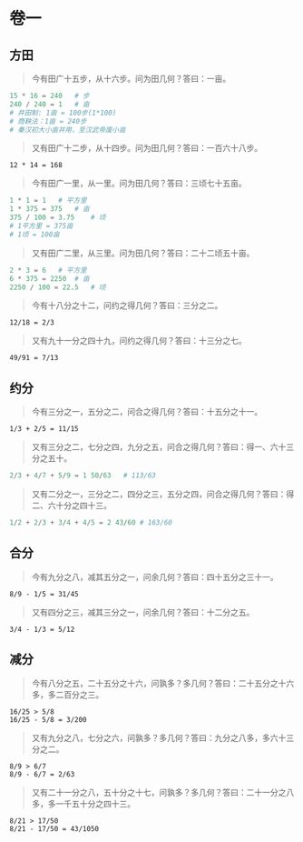 # 卷一

## 方田

> 今有田广十五步，从十六步。问为田几何？答曰：一亩。

```python
15 * 16 = 240   # 步
240 / 240 = 1   # 亩
# 井田制: 1亩 = 100步(1*100)
# 商鞅法：1亩 = 240步
# 秦汉初大小亩并用，至汉武帝废小亩
```

> 又有田广十二步，从十四步。问为田几何？答曰：一百六十八步。

```
12 * 14 = 168
```

> 今有田广一里，从一里。问为田几何？答曰：三顷七十五亩。

```python
1 * 1 = 1   # 平方里
1 * 375 = 375   # 亩
375 / 100 = 3.75    # 顷
# 1平方里 = 375亩
# 1顷 = 100亩
```

> 又有田广二里，从三里。问为田几何？答曰：二十二顷五十亩。

```python
2 * 3 = 6   # 平方里
6 * 375 = 2250  # 亩
2250 / 100 = 22.5   # 顷
```

> 今有十八分之十二，问约之得几何？答曰：三分之二。

```
12/18 = 2/3
```

> 又有九十一分之四十九，问约之得几何？答曰：十三分之七。

```
49/91 = 7/13
```

## 约分

> 今有三分之一，五分之二，问合之得几何？答曰：十五分之十一。

```
1/3 + 2/5 = 11/15
```

> 又有三分之二，七分之四，九分之五，问合之得几何？答曰：得一、六十三分之五十。

```python
2/3 + 4/7 + 5/9 = 1 50/63   # 113/63
```

> 又有二分之一，三分之二，四分之三，五分之四，问合之得几何？答曰：得二、六十分之四十三。

```python
1/2 + 2/3 + 3/4 + 4/5 = 2 43/60 # 163/60
```

## 合分

> 今有九分之八，减其五分之一，问余几何？答曰：四十五分之三十一。

```
8/9 - 1/5 = 31/45
```

> 又有四分之三，减其三分之一，问余几何？答曰：十二分之五。

```
3/4 - 1/3 = 5/12
```

## 减分

> 今有八分之五，二十五分之十六，问孰多？多几何？答曰：二十五分之十六多，多二百分之三。

```
16/25 > 5/8
16/25 - 5/8 = 3/200
```

> 又有九分之八，七分之六，问孰多？多几何？答曰：九分之八多，多六十三分之二。

```
8/9 > 6/7
8/9 - 6/7 = 2/63
```

> 又有二十一分之八，五十分之十七，问孰多？多几何？答曰：二十一分之八多，多一千五十分之四十三。

```
8/21 > 17/50
8/21 - 17/50 = 43/1050
```

<!--
## 课分

> 今有三分之一，三分之二，四分之三。问减多益少，各几何而平？答曰：减四分之三者二，三分之二者一，并，以益三分之一，而各平于十二分之七。

```python
1/3 2/3 3/4 # 基础
4/12 8/12 9/12  # 分母转为最小公倍数
9/12 - 2/12 # 减四分之三者二
8/12 - 1/12 # 三分之二者一
4/12 + ( 2/12 + 1/12 )  # 并，以益三分之一
-> 7/12    # 求得平均数
```

> 又有二分之一，三分之二，四分之三。问减多益少，各几何而平？答曰：减三分之二者一，四分之三者四、并，以益二分之一，而各平于三十六分之二十三。

```python
1/2 2/3 3/4 # 基础
6/12 8/12 9/12  #

```
-->
